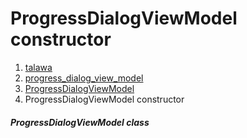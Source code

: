 
<div>

# ProgressDialogViewModel constructor

</div>










1.  [talawa](../../index.md)
2.  [progress_dialog_view_model](../../view_model_widgets_view_models_progress_dialog_view_model/)
3.  [ProgressDialogViewModel](../../view_model_widgets_view_models_progress_dialog_view_model/ProgressDialogViewModel-class.md)
4.  ProgressDialogViewModel constructor

##### ProgressDialogViewModel class







